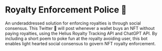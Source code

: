 # Royalty Enforcement Police :robot:

An underaddressed solution for enforcing royalties is through social consensus. This Twitter :robot: will post whenever a wallet buys an NFT without paying royalties, using the Helius Royalty Tracking API and ChatGPT API. By including a short poem to poke fun at the royalty avoiding user, this bot enables light hearted social consensus to govern NFT royalty enforcement. 
